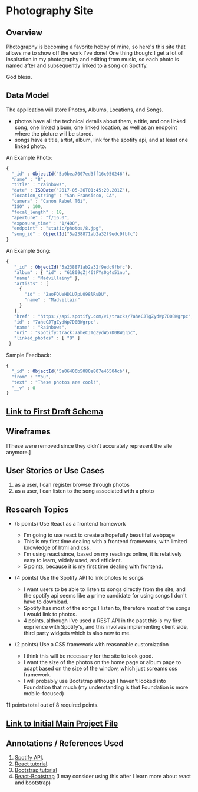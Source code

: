 # Photography Site

## Overview

Photography is becoming a favorite hobby of mine, so here's this site that allows me to show off the work I've done! One thing though: I get a lot of inspiration in my photography and editing from music, so each photo is named after and subsequently linked to a song on Spotify.

God bless.

## Data Model

The application will store Photos, Albums, Locations, and Songs.

* photos have all the technical details about them, a title, and one linked song, one linked album, one linked location, as well as an endpoint where the picture will be stored.
* songs have a title, artist, album, link for the spotify api, and at least one linked photo.

An Example Photo:

```javascript
{
  "_id" : ObjectId("5a0bea7007ed3ff16c050246"),
  "name" : "8",
  "title" : "rainbows",
  "date" : ISODate("2017-05-26T01:45:20.201Z"),
  "location_string" : "San Fransisco, CA",
  "camera" : "Canon Rebel T6i",
  "ISO" : 100,
  "focal_length" : 18,
  "aperture" : "f/16.0",
  "exposure_time" : "1/400",
  "endpoint" : "static/photos/8.jpg",
  "song_id" : ObjectId("5a238871ab2a32f9edc9fbfc")
}

```

An Example Song:

``` javascript
{
   "_id" : ObjectId("5a238871ab2a32f9edc9fbfc"),
   "album" : { "id" : "61809gZj46tFYs0g4s51nu",
   "name" : "Madvillainy" },
   "artists" : [
     {
       "id" : "2aoFQUeHD1U7pL098lRsDU",
       "name" : "Madvillain"
     }
   ],
   "href" : "https://api.spotify.com/v1/tracks/7aheCJTgZydWp7D0BWgrpc",
   "id" : "7aheCJTgZydWp7D0BWgrpc",
   "name" : "Rainbows",
   "uri" : "spotify:track:7aheCJTgZydWp7D0BWgrpc",
   "linked_photos" : [ "8" ]
 }

```

Sample Feedback:
``` javascript
{
  "_id" : ObjectId("5a06406b5080e807e46504cb"),
  "from" : "You",
  "text" : "These photos are cool!",
  "__v" : 0 
}

```

## [Link to First Draft Schema](db.js)

## Wireframes

[These were removed since they didn't accurately represent the site anymore.]

## User Stories or Use Cases

1. as a user, I can register browse through photos
2. as a user, I can listen to the song associated with a photo

## Research Topics

* (5 points) Use React as a frontend framework
    * I'm going to use react to create a hopefully beautiful webpage
    * This is my first time dealing with a frontend framework, with limited knowledge of html and css.
    * I'm using react since, based on my readings online, it is relatively easy to learn, widely used, and efficient.
    * 5 points, because it is my first time dealing with frontend.
* (4 points) Use the Spotify API to link photos to songs
    * I want users to be able to listen to songs directly from the site, and the spotify api seems like a prime candidate for using songs I don't have to download.
    * Spotify has most of the songs I listen to, therefore most of the songs I would link to photos.
    * 4 points, although I've used a REST API in the past this is my first exprience with Spotify's, and this involves implementing client side, third party widgets which is also new to me.

* (2 points) Use a CSS framework with reasonable customization
    * I think this will be necessary for the site to look good.
    * I want the size of the photos on the home page or album page to adapt based on the size of the window, which just screams css framework.
    * I will probably use Bootstrap although I haven't looked into Foundation that much (my understanding is that Foundation is more mobile-focused)

11 points total out of 8 required points.


## [Link to Initial Main Project File](app.js)

## Annotations / References Used

1. [Spotify API](https://developer.spotify.com/web-api/).
2. [React tutorial](https://reactjs.org/docs/hello-world.html).
3. [Bootstrap tutorial](http://getbootstrap.com/docs/4.0/getting-started/introduction/)
4. [React-Bootstrap](https://react-bootstrap.github.io/getting-started.html) (I may consider using this after I learn more about react and bootstrap)
